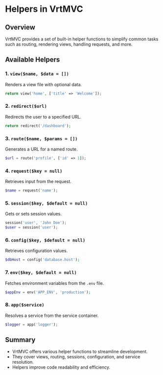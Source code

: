# Helpers in VrtMVC

## Overview
VrtMVC provides a set of built-in helper functions to simplify common tasks such as routing, rendering views, handling requests, and more.

## Available Helpers

### 1. `view($name, $data = [])`
Renders a view file with optional data.
```php
return view('home', ['title' => 'Welcome']);
```

### 2. `redirect($url)`
Redirects the user to a specified URL.
```php
return redirect('/dashboard');
```

### 3. `route($name, $params = [])`
Generates a URL for a named route.
```php
$url = route('profile', ['id' => 1]);
```

### 4. `request($key = null)`
Retrieves input from the request.
```php
$name = request('name');
```

### 5. `session($key, $default = null)`
Gets or sets session values.
```php
session('user', 'John Doe');
$user = session('user');
```

### 6. `config($key, $default = null)`
Retrieves configuration values.
```php
$dbHost = config('database.host');
```

### 7. `env($key, $default = null)`
Fetches environment variables from the `.env` file.
```php
$appEnv = env('APP_ENV', 'production');
```

### 8. `app($service)`
Resolves a service from the service container.
```php
$logger = app('logger');
```

## Summary
- VrtMVC offers various helper functions to streamline development.
- They cover views, routing, sessions, configuration, and service resolution.
- Helpers improve code readability and efficiency.

